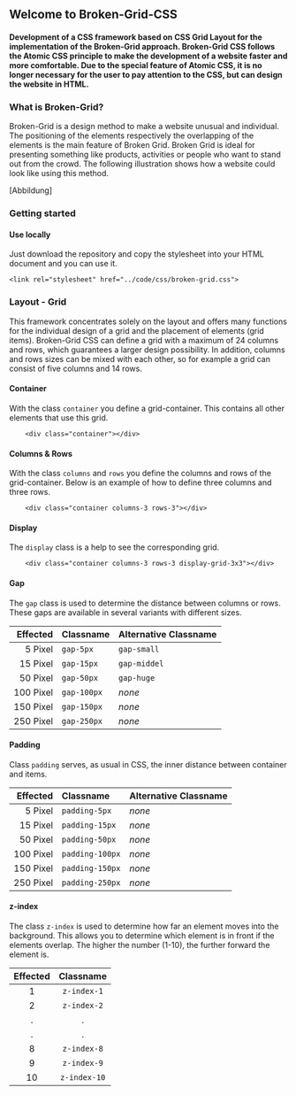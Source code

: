 ## Welcome to Broken-Grid-CSS

#### Development of a CSS framework based on CSS Grid Layout for the implementation of the Broken-Grid approach. Broken-Grid CSS follows the Atomic CSS principle to make the development of a website faster and more comfortable. Due to the special feature of Atomic CSS, it is no longer necessary for the user to pay attention to the CSS, but can design the website in HTML.

### What is Broken-Grid? 
Broken-Grid is a design method to make a website unusual and individual. The positioning of the elements respectively the overlapping of the elements is the main feature of Broken Grid. Broken Grid is ideal for presenting something like products, activities or people who want to stand out from the crowd. The following illustration shows how a website could look like using this method. 

[Abbildung]

### Getting started

#### Use locally
Just download the repository and copy the stylesheet <link> into your HTML document <head> and you can use it.
 
```
<link rel="stylesheet" href="../code/css/broken-grid.css">
```

### Layout - Grid
This framework concentrates solely on the layout and offers many functions for the individual design of a grid and the placement of elements (grid items). Broken-Grid CSS can define a grid with a maximum of 24 columns and rows, which guarantees a larger design possibility. In addition, columns and rows sizes can be mixed with each other, so for example a grid can consist of five columns and 14 rows.

#### Container
With the class `container` you define a grid-container. This contains all other elements that use this grid. 

```
    <div class="container"></div>
```

#### Columns & Rows
With the class `columns` and `rows` you define the columns and rows of the grid-container. Below is an example of how to define three columns and three rows.

```
    <div class="container columns-3 rows-3"></div>
```
#### Display
The `display` class is a help to see the corresponding grid.

```
    <div class="container columns-3 rows-3 display-grid-3x3"></div>
```

#### Gap
The `gap` class is used to determine the distance between columns or rows. These gaps are available in several variants with different sizes.

| Effected      | Classname      | Alternative Classname  |
| ------------: |:---------------| :----------------------|
| 5 Pixel       | `gap-5px`      | `gap-small`            |
| 15 Pixel      | `gap-15px`     | `gap-middel`           |
| 50 Pixel      | `gap-50px`     | `gap-huge`             |
| 100 Pixel     | `gap-100px`    | *none*                 |
| 150 Pixel     | `gap-150px`    | *none*                 |
| 250 Pixel     | `gap-250px`    | *none*                 |

#### Padding
Class `padding` serves, as usual in CSS, the inner distance between container and items.

| Effected      | Classname      | Alternative Classname  |
| ------------: |:---------------| :----------------------|
| 5 Pixel       | `padding-5px`  | *none*                 |
| 15 Pixel      | `padding-15px` | *none*                 |
| 50 Pixel      | `padding-50px` | *none*                 |
| 100 Pixel     | `padding-100px`| *none*                 |
| 150 Pixel     | `padding-150px`| *none*                 |
| 250 Pixel     | `padding-250px`| *none*                 |


#### z-index
The class `z-index` is used to determine how far an element moves into the background. This allows you to determine which element is in front if the elements overlap. The higher the number (1-10), the further forward the element is.


| Effected      | Classname      | 
| :-----------: |:--------------:|
| 1             | `z-index-1`    | 
| 2             | `z-index-2`    | 
| .             | .              | 
| .             | .              | 
| 8             | `z-index-8`    | 
| 9             | `z-index-9`    | 
| 10            | `z-index-10`   |


